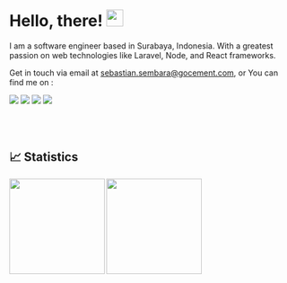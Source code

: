 <!--
**ssembara/ssembara** is a ✨ _special_ ✨ repository because its `README.md` (this file) appears on your GitHub profile.
<img align="center" src="https://github-readme-stats.vercel.app/api/top-langs/?username=ssembara&hide=blade,html&theme=tokyonight" />
-->

# Hello, there! <img src="https://raw.githubusercontent.com/MartinHeinz/MartinHeinz/master/wave.gif" width="30px">

I am a software engineer based in Surabaya, Indonesia. With a greatest passion on web technologies like Laravel, Node, and React frameworks. 

Get in touch via email at sebastian.sembara@gocement.com, or You can find me on : 

[<img src="https://img.shields.io/badge/Twitter-1DA1F2?style=for-the-badge&logo=twitter&logoColor=white" />](https://twitter.com/baralogi/)
[<img src="https://img.shields.io/badge/linkedin-%230077B5?&style=for-the-badge&logo=linkedin&logoColor=white" />](https://www.linkedin.com/in/sebastianus-sembara/) 
[<img src ="https://img.shields.io/badge/website-sembara.xyz-orange?&style=for-the-badge">](https://sembara.xyz/)
[<img src ="https://img.shields.io/discord/777668897997586454?color=738ad6&label=Sembara%27s%20Territory&logo=discord&logoColor=ffffff" />](https://discord.gg/AguK4zgTXR)


<br />
<br />

<!--START_SECTION:stats-->
## &#x1f4c8; Statistics
<a href="https://github.com/baralogi">
  <img height="170em" src="https://github-readme-stats.vercel.app/api?username=baralogi&theme=tokyonight&show_icons=true" align="left" />
  <img height="170em" src="https://github-readme-stats.vercel.app/api/top-langs/?username=baralogi&theme=tokyonight&layout=compact" />
</a>
<!--END_SECTION:stats-->

<!-- Icons -->

[1.2]: https://raw.githubusercontent.com/anuraghazra/anuraghazra/master/assets/twitter.svg

<!-- Links to your social media accounts -->

[1]: https://twitter.com/baralogi


